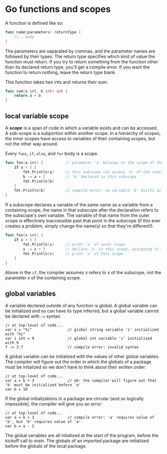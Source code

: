 # Go functions and scopes

A function is defined like so:

```go
func name(parameters) returnType {
    //...body
}
```    

The parameters are separated by commas, and the parameter names are followed by their types. The return type specifies which kind of value the function must return. If you try to return something from the function other than its declared return type, you'll get a compile error. If you want the function to return nothing, leave the return type blank. 

This function takes two ints and returns their sum:

```go
func sum(a int, b int) int {
    return a + b
}
```

## local variable scope

A ***scope*** is a span of code in which a variable exists and can be accessed. A sub-scope is a subportion within another scope. In a hierarchy of scopes, the inner scopes have access to variables of their containing scopes, but not the other way around.

Every `func`, `if`, `else`, and `for` body is a scope.

```go
func foo(a int) {          // parameter 'a' belongs to the scope of the function
    if a < 5 {
        fmt.Println(a)     // this subscope can access 'a' of the containing scope
        b := a + 2         // 'b' declared in this subscope
        fmt.Println(b)
    }  
    fmt.Println(b)         // compile error: no variable 'b' exists in this scope
}
```

If a subscope declares a variable of the same name as a variable from a containing scope, the name in that subscope after the declaration refers to the subscope's own variable. The variable of that name from the outer scope is effectively inaccessible past that point in the subscope (if this ever creates a problem, simply change the name(s) so that they're different!).

```go
func foo(x int) {
    if x < 5 {
        fmt.Println(x)     // print 'x' of outer scope
        x := x + 3         // declare 'x' in this scope, assigning it the result of adding 'x' of outer scope and 3
        fmt.Println(x)     // print 'x' of this scope
    }
}
```

Above in the `if`, the compiler assumes *x* refers to *x* of the subscope, not the parameter *x* of the containing scope.

## global variables

A variable declared outside of any function is global. A global variable can be initialized and so can have its type inferred, but a global variable cannot be declared with `:=` syntax:

```
// at top-level of code...
var s = "hi"                // global string variable 's' initialized with "hi"
var i int = 9               // global int variable 'i' initialized with 9
f := 3.7                    // compile error: invalid syntax
```

A global variable can be initialized with the values of other global variables. The compiler will figure out the order in which the globals of a package must be initalized so we don't have to think about their written order:

```
// at top-level of code...
var a = b + 3               // ok: the compiler will figure out that 'b' must be initialized before 'a'
var b = 10                  
```

If the global initializations in a package are circular (and so logically impossible), the compiler will give you an error:

```
// at top-level of code...
var a = b + 3               // compile error: 'a' requires value of 'b', but 'b' requires value of 'a'
var b = a - 2
```

The global variables are all intialized at the start of the program, before the kickoff call to *main*. The globals of an imported package are initialized before the globals of the local package.